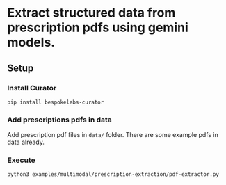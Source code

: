 # Extract structured data from prescription pdfs using gemini models.

## Setup
### Install Curator 
`pip install bespokelabs-curator`

### Add prescriptions pdfs in data
Add prescription pdf files in `data/` folder. There are some example pdfs in data already.

### Execute
`python3 examples/multimodal/prescription-extraction/pdf-extractor.py`